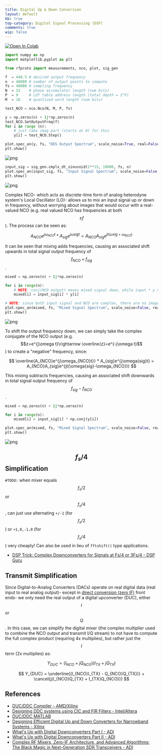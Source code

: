 ```yaml
---
title: Digital Up & Down Conversion
layout: default
kb: true
top-category: Digital Signal Processing (DSP)
comments: true
wip: false
---
```


[![Open In Colab](https://colab.research.google.com/assets/colab-badge.svg)](https://colab.research.google.com/github/JohnnyGOX17/john-gentile-website/blob/master/./kb/dsp/DDC_DUC.ipynb)



```python
import numpy as np
import matplotlib.pyplot as plt

from rfproto import measurements, nco, plot, sig_gen
```


```python
f  = 440.5 # desired output frequency
n  = 48000 # number of output points to compute
fs = 48000 # sampling frequency
N  = 32    # phase accumulator length (num bits)
P  = 9     # LUT table address length (total depth = 2^P)
M  = 16    # quantized word length (num bits)

test_NCO = nco.Nco(N, M, P, fs)

y = np.zeros(n) + 1j*np.zeros(n)
test_NCO.SetOutputFreq(f)
for i in range (n):
    # just take imag part (starts at 0) for this
    y[i] = test_NCO.Step()

plot.spec_an(y, fs, "DDS Output Spectrum", scale_noise=True, real=False, norm=True)
plt.show()
```


    
![png](DDC_DUC_files/DDC_DUC_2_0.png)
    



```python
input_sig = sig_gen.cmplx_dt_sinusoid(2**15, 10000, fs, n)
plot.spec_an(input_sig, fs, "Input Signal Spectrum", scale_noise=False, real=False, norm=True)
plt.show()
```


    
![png](DDC_DUC_files/DDC_DUC_3_0.png)
    


Complex NCO- which acts as discrete-time form of analog heterodyne system's Local Oscillator (LO)- allows us to mix an input signal up or down in frequency, without worrying about images that would occur with a real-valued NCO (e.g. real valued NCO has frequencies at both $$\pm f$$). The process can be seen as:

$$
 A_{NCO}e^{j\omega_{NCO}t} * A_{sig}e^{j\omega{sig}t} = A_{NCO}A_{sig}e^{jt(\omega{sig}+\omega_{NCO})} 
$$

It can be seen that mixing adds frequencies, causing an associated shift upwards in total signal output frequency of $$f_{NCO} + f_{sig}$$.


```python
mixed = np.zeros(n) + 1j*np.zeros(n)

for i in range(n):
    # NOTE: conj(NCO output) moves mixed signal down, while input * y moves signal up
    mixed[i] = input_sig[i] * y[i]

# NOTE: since both input signal and NCO are complex, there are no images created in mixing
plot.spec_an(mixed, fs, "Mixed Signal Spectrum", scale_noise=False, real=False, norm=True)
plt.show()
```


    
![png](DDC_DUC_files/DDC_DUC_5_0.png)
    


To shift the output frequency down, we can simply take the complex conjugate of the NCO output (e.g. $$z=e^{j\omega t}\rightarrow \overline{z}=e^{-j\omega t}$$ ) to create a "negative" frequency, since:

$$
 \overline{A_{NCO}e^{j\omega_{NCO}t}} * A_{sig}e^{j\omega{sig}t} = A_{NCO}A_{sig}e^{jt(\omega{sig}-\omega_{NCO})} 
$$

This mixing subtracts frequencies, causing an associated shift downwards in total signal output frequency of $$f_{sig} - f_{NCO}$$.


```python
mixed = np.zeros(n) + 1j*np.zeros(n)

for i in range(n):
    mixed[i] = input_sig[i] * np.conj(y[i])

plot.spec_an(mixed, fs, "Mixed Signal Spectrum", scale_noise=False, real=False, norm=True)
plt.show()
```


    
![png](DDC_DUC_files/DDC_DUC_7_0.png)
    


## $$f_{s}/4$$ Simplification

`#TODO:` when mixer equals $$f_{s}/2$$ or $$f_{s}/4$$, can just use alternating `+/-1` (for $$f_{s}/2$$) or `+1,0,-1,0` (for $$f_{s}/4$$) very cheaply! Can also be used in lieu of `fftshift()` type applications.

* [DSP Trick: Complex Downconverters for Signals at Fs/4 or 3Fs/4 - DSP Guru](http://dspguru.com/dsp/tricks/complex-downconverters-at-fs-over-4/)

## Transmit Simplification

Since Digital-to-Analog Converters (DACs) operate on real digital data (real input to real analog output)- except in [direct conversion (zero IF)](https://wirelesspi.com/direct-conversion-zero-if-receiver/) front ends- we only need the real output of a digital upconverter (DUC), either $$I$$ or $$Q$$. In this case, we can simplify the digital mixer (the complex multiplier used to combine the NCO output and transmit I/Q stream) to not have to compute the full complex product (requiring 4x multiplies), but rather just the $$I$$ term (2x multiplies) as:

$$
Y_{DUC} = (I_{NCO} + jQ_{NCO})(I_{TX} + jQ_{TX})
$$


$$
Y_{DUC} = \underline{(I_{NCO}I_{TX} - Q_{NCO}Q_{TX})} + \cancel{j(I_{NCO}Q_{TX} + I_{TX}Q_{NCO})}
$$


## References

* [DUC/DDC Compiler - AMD/Xilinx](https://docs.xilinx.com/v/u/en-US/pg147-duc-ddc-compiler)
* [Designing DDC systems using CIC and FIR Filters - Intel/Altera](https://www.intel.com/content/www/us/en/support/programmable/support-resources/design-examples/horizontal/exm-digital-down-conv-cic-fir.html)
* [DUC/DDC MATLAB](https://www.mathworks.com/help/dsp/ug/digital-up-and-down-conversion-for-family-radio-service.html)
* [Designing Efficient Digital Up and Down Converters for Narrowband Systems - Xilinx](https://docs.xilinx.com/v/u/en-US/xapp1113)
* [What's Up with Digital Downconverters Part I - ADI](https://www.analog.com/en/analog-dialogue/articles/whats-up-with-digital-downconverters-part-1.html)
* [What's Up with Digital Downconverters Part II - ADI](https://www.analog.com/en/analog-dialogue/articles/whats-up-with-digital-downconverters-part-2.html)
* [Complex RF Mixers, Zero-IF Architecture, and Advanced Algorithms: The Black Magic in Next-Generation SDR Transceivers - ADI](https://www.analog.com/en/analog-dialogue/articles/complex-mixers-zif-architecture-advanced-algorithms-black-magic-next-generation-sdr-transceivers.html)
